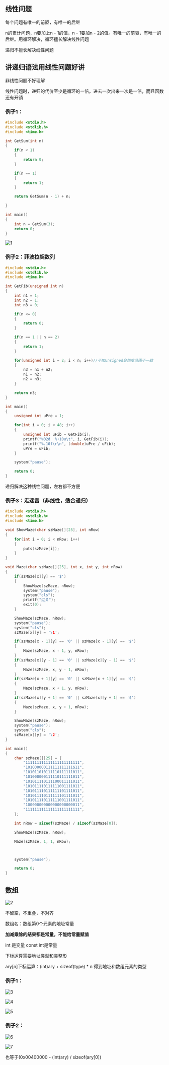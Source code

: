 ## 线性问题

每个问题有唯一的前驱，有唯一的后继

n的累计问题，n要加上n - 1的值，n - 1要加n - 2的值。有唯一的前驱，有唯一的后继。用循环解决，循环擅长解决线性问题

递归不擅长解决线性问题

## 讲递归语法用线性问题好讲

非线性问题不好理解

线性问题时，递归的代价至少是循环的一倍。进去一次出来一次是一倍，而且函数还有开销

### 例子1：

```cpp
#include <stdio.h>
#include <stdlib.h>
#include <time.h>

int GetSum(int n)
{
    if(n < 1)
    {
        return 0;
    }

    if(n == 1)
    {
        return 1;
    }

    return GetSum(n - 1) + n;

}

int main()
{
    int n = GetSum(3);
    return 0;
}
```

![1](https://alist.hmbb313.top/d/Baidunetdisk/Images/Cracker/40/401C/7/1.png)

### 例子2：菲波拉契数列

```cpp
#include <stdio.h>
#include <stdlib.h>
#include <time.h>

int GetFib(unsigned int n)
{
    int n1 = 1;
    int n2 = 1;
    int n3 = 0;

    if(n <= 0)
    {
        return 0;
    }

    if(n == 1 || n == 2)
    {
        return 1;
    }

    for(unsigned int i = 2; i < n; i++)//不加unsigned会精度范围不一致
    {
        n3 = n1 + n2;
        n1 = n2;
        n2 = n3;
    }

    return n3;
}

int main()
{
    unsigned int uPre = 1;

    for(int i = 0; i < 48; i++)
    {
        unsigned int uFib = GetFib(i);
        printf("%02d  %+10u\t", i, GetFib(i));
        printf("%.10f\r\n", (double)uPre / uFib);
        uPre = uFib;
    }

    system("pause");

    return 0;
}
```

递归解决这种线性问题，左右都不方便

### 例子3：走迷宫（非线性，适合递归）

```cpp
#include <stdio.h>
#include <stdlib.h>
#include <time.h>

void ShowMaze(char szMaze[][25], int nRow)
{
    for(int i = 0; i < nRow; i++)
    {
        puts(szMaze[i]);
    }
}

void Maze(char szMaze[][25], int x, int y, int nRow)
{
    if(szMaze[x][y] == '$')
    {
        ShowMaze(szMaze, nRow);
        system("pause");
        system("cls");
        printf("过关");
        exit(0);
    }

    ShowMaze(szMaze, nRow);
    system("pause");
    system("cls");
    szMaze[x][y] = '\1';

    if(szMaze[x - 1][y] == '0' || szMaze[x - 1][y] == '$')
    {
        Maze(szMaze, x - 1, y, nRow);
    }
    if(szMaze[x][y - 1] == '0' || szMaze[x][y - 1] == '$')
    {
        Maze(szMaze, x, y - 1, nRow);
    }
    if(szMaze[x + 1][y] == '0' || szMaze[x + 1][y] == '$')
    {
        Maze(szMaze, x + 1, y, nRow);
    }
    if(szMaze[x][y + 1] == '0' || szMaze[x][y + 1] == '$')
    {
        Maze(szMaze, x, y + 1, nRow);
    }

    ShowMaze(szMaze, nRow);
    system("pause");
    system("cls");
    szMaze[x][y] = '\2';
}

int main()
{
    char szMaze[][25] = {
        "111111111111111111111111",
        "101000000111111111111$11",
        "101011010111110111111011",
        "101000000111110111111011",
        "101011110111100011111011",
        "101011110111111001111011",
        "101011110111111101111011",
        "101011110111111101111011",
        "101011110111111001111011",
        "100000000000000000000011",
        "111111111111111111111111",
    };

    int nRow = sizeof(szMaze) / sizeof(szMaze[0]);

    ShowMaze(szMaze, nRow);

    Maze(szMaze, 1, 1, nRow);



    system("pause");

    return 0;
}
```

## 数组

![2](https://alist.hmbb313.top/d/Baidunetdisk/Images/Cracker/40/401C/7/2.png)

不留空，不重叠，不对齐

数组名：数组第0个元素的地址常量

**加减乘除的结果都是常量，不能给常量赋值**

int 是变量 const int是常量

下标运算需要地址类型和类整形

ary[n]下标运算：(int)ary + sizeof(type) * n	得到地址和数组元素的类型

### 例子1：

![3](https://alist.hmbb313.top/d/Baidunetdisk/Images/Cracker/40/401C/7/3.png)

![4](https://alist.hmbb313.top/d/Baidunetdisk/Images/Cracker/40/401C/7/4.png)

![5](https://alist.hmbb313.top/d/Baidunetdisk/Images/Cracker/40/401C/7/5.png)

### 例子2：

![6](https://alist.hmbb313.top/d/Baidunetdisk/Images/Cracker/40/401C/7/6.png)

![7](https://alist.hmbb313.top/d/Baidunetdisk/Images/Cracker/40/401C/7/7.png)

也等于(0x00400000 - (int)ary) / sizeof(ary[0])

